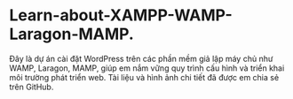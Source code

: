 # Learn-about-XAMPP-WAMP-Laragon-MAMP.
Đây là dự án cài đặt WordPress trên các phần mềm giả lập máy chủ như WAMP, Laragon, MAMP, giúp em nắm vững quy trình cấu hình và triển khai môi trường phát triển web. Tài liệu và hình ảnh chi tiết đã được em chia sẻ trên GitHub.
